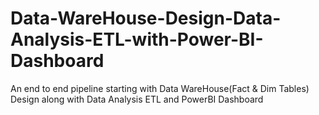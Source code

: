 # Data-WareHouse-Design-Data-Analysis-ETL-with-Power-BI-Dashboard
An end to end pipeline starting with Data WareHouse(Fact &amp; Dim Tables) Design along with Data Analysis ETL and PowerBI Dashboard
